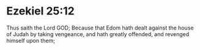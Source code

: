# Ezekiel 25:12

Thus saith the Lord GOD; Because that Edom hath dealt against the house of Judah by taking vengeance, and hath greatly offended, and revenged himself upon them;
